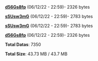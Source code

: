 [**d56Gs8fp**](/data/d56Gs8fp.txt) (06/12/22 - 22:59)- 2326 bytes

[**sSUsw3mG**](/data/sSUsw3mG.txt) (06/12/22 - 22:59)- 2783 bytes

[**sSUsw3mG**](/data/sSUsw3mG.txt) (06/12/22 - 22:59)- 2783 bytes

[**d56Gs8fp**](/data/d56Gs8fp.txt) (06/12/22 - 22:59)- 2326 bytes

**Total Datas**: 7350

**Total Size**: 43.73 MB / 43.7 MB
